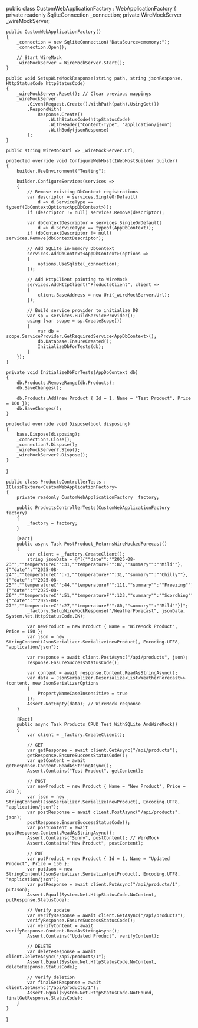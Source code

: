 public class CustomWebApplicationFactory : WebApplicationFactory<Program>
{
    private readonly SqliteConnection _connection;
    private WireMockServer _wireMockServer;

    public CustomWebApplicationFactory()
    {
        _connection = new SqliteConnection("DataSource=:memory:");
        _connection.Open();

        // Start WireMock
        _wireMockServer = WireMockServer.Start();
    }

    public void SetupWireMockResponse(string path, string jsonResponse, HttpStatusCode httpStatusCode)
    {
        _wireMockServer.Reset(); // Clear previous mappings
        _wireMockServer
            .Given(Request.Create().WithPath(path).UsingGet())
            .RespondWith(
                Response.Create()
                    .WithStatusCode(httpStatusCode)
                    .WithHeader("Content-Type", "application/json")
                    .WithBody(jsonResponse)
            );
    }

    public string WireMockUrl => _wireMockServer.Url;

    protected override void ConfigureWebHost(IWebHostBuilder builder)
    {
        builder.UseEnvironment("Testing");

        builder.ConfigureServices(services =>
        {
            // Remove existing DbContext registrations
            var descriptor = services.SingleOrDefault(
                d => d.ServiceType == typeof(DbContextOptions<AppDbContext>));
            if (descriptor != null) services.Remove(descriptor);

            var dbContextDescriptor = services.SingleOrDefault(
                d => d.ServiceType == typeof(AppDbContext));
            if (dbContextDescriptor != null) services.Remove(dbContextDescriptor);

            // Add SQLite in-memory DbContext
            services.AddDbContext<AppDbContext>(options =>
            {
                options.UseSqlite(_connection);
            });

            // Add HttpClient pointing to WireMock
            services.AddHttpClient("ProductsClient", client =>
            {
                client.BaseAddress = new Uri(_wireMockServer.Url);
            });

            // Build service provider to initialize DB
            var sp = services.BuildServiceProvider();
            using (var scope = sp.CreateScope())
            {
                var db = scope.ServiceProvider.GetRequiredService<AppDbContext>();
                db.Database.EnsureCreated();
                InitializeDbForTests(db);
            }
        });
    }

    private void InitializeDbForTests(AppDbContext db)
    {
        db.Products.RemoveRange(db.Products);
        db.SaveChanges();

        db.Products.Add(new Product { Id = 1, Name = "Test Product", Price = 100 });
        db.SaveChanges();
    }

    protected override void Dispose(bool disposing)
    {
        base.Dispose(disposing);
        _connection?.Close();
        _connection?.Dispose();
        _wireMockServer?.Stop();
        _wireMockServer?.Dispose();
    }
}



















    public class ProductsControllerTests : IClassFixture<CustomWebApplicationFactory>
    {
        private readonly CustomWebApplicationFactory _factory;

        public ProductsControllerTests(CustomWebApplicationFactory factory)
        {
            _factory = factory;
        }

        [Fact]
        public async Task PostProduct_ReturnsWireMockedForecast()
        {
            var client = _factory.CreateClient();
            string jsonData = @"[{""date"":""2025-08-23"",""temperatureC"":31,""temperatureF"":87,""summary"":""Mild""},{""date"":""2025-08-24"",""temperatureC"":-1,""temperatureF"":31,""summary"":""Chilly""},{""date"":""2025-08-25"",""temperatureC"":44,""temperatureF"":111,""summary"":""Freezing""},{""date"":""2025-08-26"",""temperatureC"":51,""temperatureF"":123,""summary"":""Scorching""},{""date"":""2025-08-27"",""temperatureC"":27,""temperatureF"":80,""summary"":""Mild""}]";
            _factory.SetupWireMockResponse("/WeatherForecast", jsonData, System.Net.HttpStatusCode.OK);

            var newProduct = new Product { Name = "WireMock Product", Price = 150 };
            var json = new StringContent(JsonSerializer.Serialize(newProduct), Encoding.UTF8, "application/json");

            var response = await client.PostAsync("/api/products", json);
            response.EnsureSuccessStatusCode();

            var content = await response.Content.ReadAsStringAsync();
            var data = JsonSerializer.Deserialize<List<WeatherForecast>>(content, new JsonSerializerOptions
            {
                PropertyNameCaseInsensitive = true
            });
            Assert.NotEmpty(data); // WireMock response
        }

        [Fact]
        public async Task Products_CRUD_Test_WithSQLite_AndWireMock()
        {
            var client = _factory.CreateClient();

            // GET
            var getResponse = await client.GetAsync("/api/products");
            getResponse.EnsureSuccessStatusCode();
            var getContent = await getResponse.Content.ReadAsStringAsync();
            Assert.Contains("Test Product", getContent);

            // POST
            var newProduct = new Product { Name = "New Product", Price = 200 };
            var json = new StringContent(JsonSerializer.Serialize(newProduct), Encoding.UTF8, "application/json");
            var postResponse = await client.PostAsync("/api/products", json);
            postResponse.EnsureSuccessStatusCode();
            var postContent = await postResponse.Content.ReadAsStringAsync();
            Assert.Contains("Sunny", postContent); // WireMock
            Assert.Contains("New Product", postContent);

            // PUT
            var putProduct = new Product { Id = 1, Name = "Updated Product", Price = 150 };
            var putJson = new StringContent(JsonSerializer.Serialize(putProduct), Encoding.UTF8, "application/json");
            var putResponse = await client.PutAsync("/api/products/1", putJson);
            Assert.Equal(System.Net.HttpStatusCode.NoContent, putResponse.StatusCode);

            // Verify update
            var verifyResponse = await client.GetAsync("/api/products");
            verifyResponse.EnsureSuccessStatusCode();
            var verifyContent = await verifyResponse.Content.ReadAsStringAsync();
            Assert.Contains("Updated Product", verifyContent);

            // DELETE
            var deleteResponse = await client.DeleteAsync("/api/products/1");
            Assert.Equal(System.Net.HttpStatusCode.NoContent, deleteResponse.StatusCode);

            // Verify deletion
            var finalGetResponse = await client.GetAsync("/api/products/1");
            Assert.Equal(System.Net.HttpStatusCode.NotFound, finalGetResponse.StatusCode);
        }
    }
}
